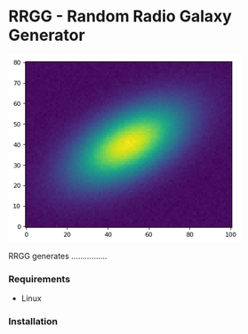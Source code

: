 # RRGG - Random Radio Galaxy Generator
![](/index-22.png)

RRGG generates ................


### Requirements
  * Linux
### Installation
